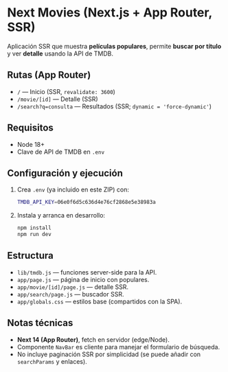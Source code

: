 # Next Movies (Next.js + App Router, SSR)

Aplicación SSR que muestra **películas populares**, permite **buscar por título** y ver **detalle** usando la API de TMDB.

## Rutas (App Router)
- `/` — Inicio (SSR, `revalidate: 3600`)
- `/movie/[id]` — Detalle (SSR)
- `/search?q=consulta` — Resultados (SSR; `dynamic = 'force-dynamic'`)

## Requisitos
- Node 18+
- Clave de API de TMDB en `.env`

## Configuración y ejecución
1. Crea `.env` (ya incluido en este ZIP) con:
   ```bash
   TMDB_API_KEY=06e0f6d5c636d4e76cf2868e5e38983a
   ```
2. Instala y arranca en desarrollo:
   ```bash
   npm install
   npm run dev
   ```

## Estructura
- `lib/tmdb.js` — funciones server-side para la API.
- `app/page.js` — página de inicio con populares.
- `app/movie/[id]/page.js` — detalle SSR.
- `app/search/page.js` — buscador SSR.
- `app/globals.css` — estilos base (compartidos con la SPA).

## Notas técnicas
- **Next 14 (App Router)**, fetch en servidor (edge/Node).
- Componente `NavBar` es cliente para manejar el formulario de búsqueda.
- No incluye paginación SSR por simplicidad (se puede añadir con `searchParams` y enlaces).
